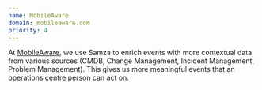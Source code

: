 ```yaml
---
name: MobileAware
domain: mobileaware.com
priority: 4
---
```

<!--
   Licensed to the Apache Software Foundation (ASF) under one or more
   contributor license agreements.  See the NOTICE file distributed with
   this work for additional information regarding copyright ownership.
   The ASF licenses this file to You under the Apache License, Version 2.0
   (the "License"); you may not use this file except in compliance with
   the License.  You may obtain a copy of the License at

       http://www.apache.org/licenses/LICENSE-2.0

   Unless required by applicable law or agreed to in writing, software
   distributed under the License is distributed on an "AS IS" BASIS,
   WITHOUT WARRANTIES OR CONDITIONS OF ANY KIND, either express or implied.
   See the License for the specific language governing permissions and
   limitations under the License.
-->

At <a class="external-link" href="https://www.mobileaware.com/" rel="nofollow">MobileAware</a>, we use Samza to enrich events with more contextual data from various sources (CMDB, Change Management, Incident Management, Problem Management). This gives us more meaningful events that an operations centre person can act on.